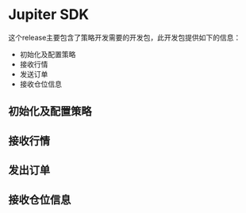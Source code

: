# Jupiter SDK

这个release主要包含了策略开发需要的开发包，此开发包提供如下的信息：

- 初始化及配置策略
- 接收行情
- 发送订单
- 接收仓位信息

## 初始化及配置策略

## 接收行情


## 发出订单


## 接收仓位信息

